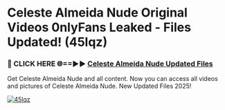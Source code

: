 # Celeste Almeida Nude Original Videos 0nlyFans Leaked - Files Updated! (45lqz)

<h3>🔴 CLICK HERE 🌐==►► <a href="https://tinyurl.com/yrmya6cz" rel="nofollow">Celeste Almeida Nude Updated Files</a></h3>

Get Celeste Almeida Nude and all content. Now you can access all videos and pictures of Celeste Almeida Nude. New Updated Files 2025!

[![45lqz](https://i.imgur.com/FMdXYCs.gif)](https://tinyurl.com/yrmya6cz)
